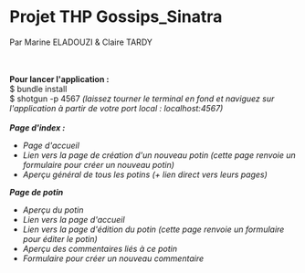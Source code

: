 <h1>Projet THP Gossips_Sinatra </h1>
Par Marine ELADOUZI & Claire TARDY

<br /><br />
<strong>Pour lancer l'application : </strong><br />
$ bundle install<br />
$ shotgun -p 4567 <em>(laissez tourner le terminal en fond et naviguez sur l'application à partir de votre port local : localhost:4567)
<br /><br />
<strong>Page d'index :</strong>
<ul><li>Page d'accueil
<li>Lien vers la page de création d'un nouveau potin (cette page renvoie un formulaire pour créer un nouveau potin)
<li>Aperçu général de tous les potins (+ lien direct vers leurs pages)
</ul>
<strong>Page de potin</strong>
<ul><li>Aperçu du potin
<li>Lien vers la page d'accueil
<li>Lien vers la page d'édition du potin (cette page renvoie un formulaire pour éditer le potin)
<li>Aperçu des commentaires liés à ce potin
<li>Formulaire pour créer un nouveau commentaire
</ul>